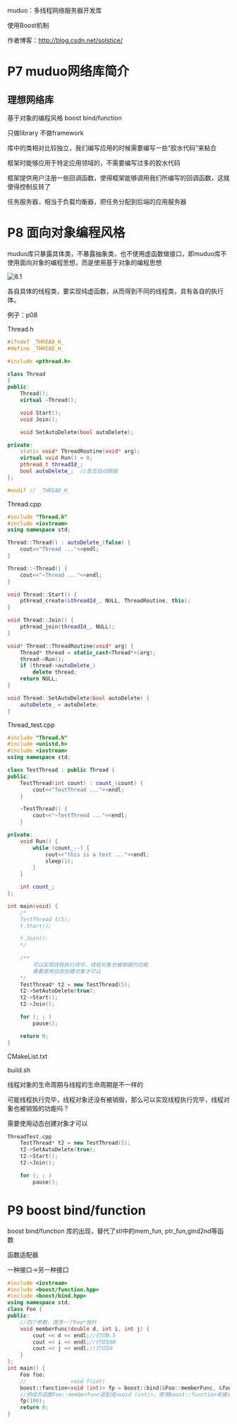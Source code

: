 muduo：多线程网络服务器开发库

使用Boost机制

作者博客：http://blog.csdn.net/solstice/

#  P7 muduo网络库简介

## 理想网络库

基于对象的编程风格   boost bind/function

只做library 不做framework

库中的类相对比较独立，我们编写应用的时候需要编写一些“胶水代码”来粘合

框架时能够应用于特定应用领域的，不需要编写过多的胶水代码

框架提供用户注册一些回调函数，使得框架能够调用我们所编写的回调函数，这就使得控制反转了

 

任务服务器，相当于负载均衡器，把任务分配到后端的应用服务器



# P8 面向对象编程风格

muduo库只暴露具体类，不暴露抽象类，也不使用虚函数做接口，即muduo库不使用面向对象的编程思想，而是使用基于对象的编程思想



![8.1](/home/erfenjiao/learn/大并发服务器架构/截图/P8/8.1.png)

各自具体的线程类，要实现纯虚函数，从而得到不同的线程类，具有各自的执行体。

例子：p08

Thread.h

```c++
#ifndef _THREAD_H_
#define _THREAD_H_

#include <pthread.h>

class Thread
{
public:
	Thread();
	virtual ~Thread();

	void Start();
	void Join();

	void SetAutoDelete(bool autoDelete);

private:
	static void* ThreadRoutine(void* arg);
	virtual void Run() = 0;
	pthread_t threadId_;
	bool autoDelete_;  //是否自动销毁
};

#endif // _THREAD_H_
```

Thread.cpp

```c++
#include "Thread.h"
#include <iostream>
using namespace std;

Thread::Thread() : autoDelete_(false) {
	cout<<"Thread ..."<<endl;
}

Thread::~Thread() {
	cout<<"~Thread ..."<<endl;
}

void Thread::Start() {
	pthread_create(&threadId_, NULL, ThreadRoutine, this);
}

void Thread::Join() {
	pthread_join(threadId_, NULL);
}

void* Thread::ThreadRoutine(void* arg) {
	Thread* thread = static_cast<Thread*>(arg);
	thread->Run();
	if (thread->autoDelete_)
		delete thread;
	return NULL;
}

void Thread::SetAutoDelete(bool autoDelete) {
	autoDelete_ = autoDelete;
}
```

Thread_test.cpp

```c++
#include "Thread.h"
#include <unistd.h>
#include <iostream>
using namespace std;

class TestThread : public Thread {
public:
	TestThread(int count) : count_(count) {
		cout<<"TestThread ..."<<endl;
	}

	~TestThread() {
		cout<<"~TestThread ..."<<endl;
	}

private:
	void Run() {
		while (count_--) {
			cout<<"this is a test ..."<<endl;
			sleep(1);
		}
	}

	int count_;
};

int main(void) {
	/*
	TestThread t(5);
	t.Start();

	t.Join();
	*/
	
	/**
		可以实现线程执行完毕，线程对象也被销毁的功能
		需要使用动态创建对象才可以
	*/
	TestThread* t2 = new TestThread(5);
	t2->SetAutoDelete(true);
	t2->Start();
	t2->Join();

	for (; ; )
		pause();

	return 0;
}
```



CMakeList.txt

build.sh



线程对象的生命周期与线程的生命周期是不一样的

可能线程执行完毕，线程对象还没有被销毁，那么可以实现线程执行完毕，线程对象也被销毁的功能吗？

需要使用动态创建对象才可以

```c++
ThreadTest.cpp
    TestThread* t2 = new TestThread(5);
	t2->SetAutoDelete(true);  
	t2->Start();
	t2->Join();

	for (; ; )
		pause();

```



# P9 boost bind/function

boost bind/function 库的出现，替代了stl中的mem_fun, ptr_fun,gind2nd等函数

函数适配器

一种接口->另一种接口

```c++
#include <iostream>
#include <boost/function.hpp>
#include <boost/bind.hpp>
using namespace std;
class Foo {
public:
    //四个参数，隐含一个Foo*指针
	void memberFunc(double d, int i, int j) {
		cout << d << endl;//打印0.5
		cout << i << endl;//打印100       
		cout << j << endl;//打印10
	}
};
int main() {
	Foo foo;
    //              void f(int)
	boost::function<void (int)> fp = boost::bind(&Foo::memberFunc, &foo, 0.5, _1, 10);
	//把成员函数Foo::memberFunc适配成<void (int)>，使用boost::function来接收
    fp(100);
	return 0;
}

```



